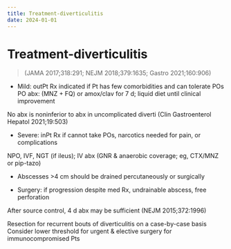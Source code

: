 ```yaml
---
title: Treatment-diverticulitis
date: 2024-01-01
---
```

# Treatment-diverticulitis

> (JAMA 2017;318:291; NEJM 2018;379:1635; Gastro 2021;160:906)

* Mild: outPt Rx indicated if Pt has few comorbidities and can tolerate POs
PO abx: (MNZ + FQ) or amox/clav for 7 d; liquid diet until clinical improvement

No abx is noninferior to abx in uncomplicated diverti (Clin Gastroenterol Hepatol 2021;19:503)

* Severe: inPt Rx if cannot take POs, narcotics needed for pain, or complications

NPO, IVF, NGT (if ileus); IV abx (GNR & anaerobic coverage; eg, CTX/MNZ or pip-tazo)

* Abscesses >4 cm should be drained percutaneously or surgically

* Surgery: if progression despite med Rx, undrainable abscess, free perforation

After source control, 4 d abx may be sufficient (NEJM 2015;372:1996)

Resection for recurrent bouts of diverticulitis on a case-by-case basis
Consider lower threshold for urgent & elective surgery for immunocompromised Pts
